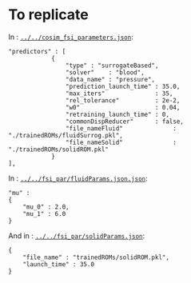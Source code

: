 # To replicate

In : [`../../cosim_fsi_parameters.json`](../../cosim_fsi_parameters.json):
```
"predictors" : [
            {
                "type" : "surrogateBased",
                "solver"    : "blood",
                "data_name" : "pressure",
                "prediction_launch_time" : 35.0,
                "max_iters"              : 35,
                "rel_tolerance"          : 2e-2,
                "w0"                     : 0.04,
                "retraining_launch_time" : 0,
                "commonDispReducer"      : false,
                "file_nameFluid"              : "./trainedROMs/fluidSurrog.pkl",
                "file_nameSolid"              : "./trainedROMs/solidROM.pkl"
            }
],
```

In : [`../../fsi_par/fluidParams.json.json`](../../fsi_par/fluidParams.json):
```
"mu" :
{
    "mu_0" : 2.0,
    "mu_1" : 6.0
}
```

And in : [`../../fsi_par/solidParams.json`](../../fsi_par/solidParams.json):
```
{
    "file_name" : "trainedROMs/solidROM.pkl",
    "launch_time" : 35.0
}
```
